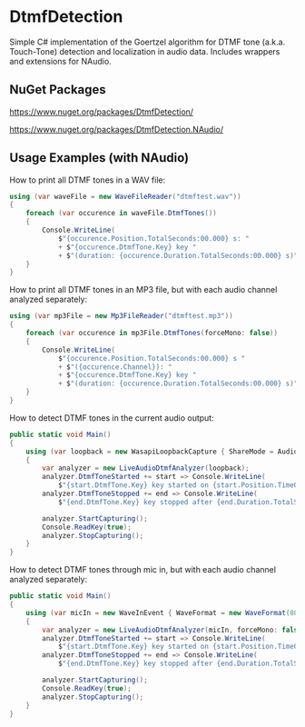 DtmfDetection
=============

Simple C# implementation of the Goertzel algorithm for DTMF tone (a.k.a. Touch-Tone) detection and localization in audio data. Includes wrappers and extensions for NAudio.

NuGet Packages
--------------

https://www.nuget.org/packages/DtmfDetection/

https://www.nuget.org/packages/DtmfDetection.NAudio/

Usage Examples (with NAudio)
----------------------------

How to print all DTMF tones in a WAV file:

``` C#
using (var waveFile = new WaveFileReader("dtmftest.wav"))
{
    foreach (var occurence in waveFile.DtmfTones())
    {
        Console.WriteLine(
			$"{occurence.Position.TotalSeconds:00.000} s: "
            + $"{occurence.DtmfTone.Key} key "
			+ $"(duration: {occurence.Duration.TotalSeconds:00.000} s)");
    }
}
```

How to print all DTMF tones in an MP3 file, but with each audio channel analyzed separately:

``` C#
using (var mp3File = new Mp3FileReader("dtmftest.mp3"))
{
    foreach (var occurence in mp3File.DtmfTones(forceMono: false))
	{
        Console.WriteLine(
            $"{occurence.Position.TotalSeconds:00.000} s "
            + $"({occurence.Channel}): "
            + $"{occurence.DtmfTone.Key} key "
            + $"(duration: {occurence.Duration.TotalSeconds:00.000} s)");
	}
}
```

How to detect DTMF tones in the current audio output:

``` C#
public static void Main()
{
    using (var loopback = new WasapiLoopbackCapture { ShareMode = AudioClientShareMode.Shared })
    {
        var analyzer = new LiveAudioDtmfAnalyzer(loopback);
        analyzer.DtmfToneStarted += start => Console.WriteLine(
            $"{start.DtmfTone.Key} key started on {start.Position.TimeOfDay}");
        analyzer.DtmfToneStopped += end => Console.WriteLine(
            $"{end.DtmfTone.Key} key stopped after {end.Duration.TotalSeconds} s");

        analyzer.StartCapturing();
        Console.ReadKey(true);
        analyzer.StopCapturing();
    }
}
```

How to detect DTMF tones through mic in, but with each audio channel analyzed separately:

``` C#
public static void Main()
{
    using (var micIn = new WaveInEvent { WaveFormat = new WaveFormat(8000, 32, 1) })
    {
        var analyzer = new LiveAudioDtmfAnalyzer(micIn, forceMono: false);
        analyzer.DtmfToneStarted += start => Console.WriteLine(
            $"{start.DtmfTone.Key} key started on {start.Position.TimeOfDay} (channel {start.Channel})");
        analyzer.DtmfToneStopped += end => Console.WriteLine(
            $"{end.DtmfTone.Key} key stopped after {end.Duration.TotalSeconds} s (channel {end.Channel})");

        analyzer.StartCapturing();
        Console.ReadKey(true);
        analyzer.StopCapturing();
    }
}
```
